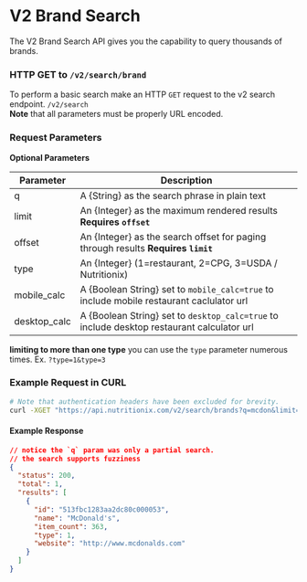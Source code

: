 V2 Brand Search
===============

The V2 Brand Search API gives you the capability to query thousands of brands.

### HTTP GET to `/v2/search/brand`

To perform a basic search make an HTTP `GET` request to the v2 search endpoint. `/v2/search`<br>
**Note** that all parameters must be properly URL encoded.

### Request Parameters

**Optional Parameters**

| Parameter       | Description                          |
|-----------------|--------------------------------------|
| q               | A {String} as the search phrase in plain text |
| limit           | An {Integer} as the maximum rendered results  **Requires `offset`** |
| offset          | An {Integer} as the search offset for paging through results **Requires `limit`** |
| type            | An {Integer} (1=restaurant, 2=CPG, 3=USDA / Nutritionix) |
| mobile_calc     | A {Boolean String} set to `mobile_calc=true` to include mobile restaurant caclulator url |
| desktop_calc    | A {Boolean String} set to `desktop_calc=true` to include desktop restaurant calculator url |

**limiting to more than one type** you can use the `type` parameter numerous times. Ex. `?type=1&type=3`

### Example Request in CURL

```sh
# Note that authentication headers have been excluded for brevity.
curl -XGET "https://api.nutritionix.com/v2/search/brands?q=mcdon&limit=1&offset=0&type=1"
```

#### Example Response
```json
// notice the `q` param was only a partial search.
// the search supports fuzziness
{
  "status": 200,
  "total": 1,
  "results": [
    {
      "id": "513fbc1283aa2dc80c000053",
      "name": "McDonald's",
      "item_count": 363,
      "type": 1,
      "website": "http://www.mcdonalds.com"
    }
  ]
}
```